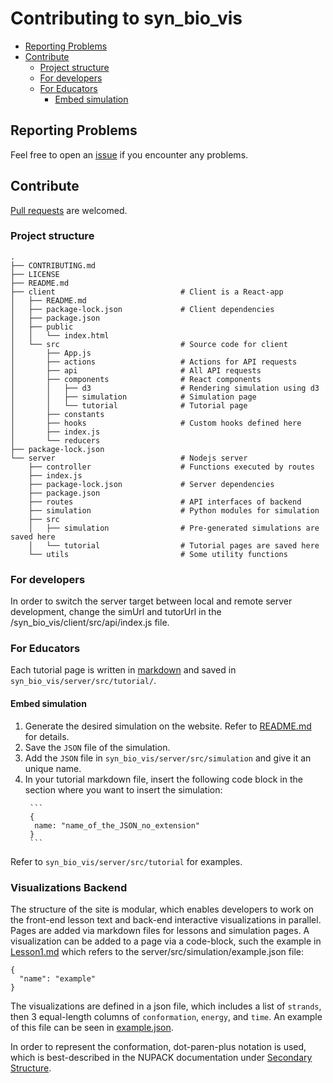 # Contributing to syn_bio_vis


<!-- vim-markdown-toc GFM -->

- [Reporting Problems](#reporting-problems)
- [Contribute](#contribute)
  - [Project structure](#project-structure)
  - [For developers](#for-developers)
  - [For Educators](#for-educators)
    - [Embed simulation](#embed-simulation)

<!-- /TOC -->


## Reporting Problems

Feel free to open an [issue](https://docs.github.com/en/issues/tracking-your-work-with-issues/creating-an-issue)
if you encounter any problems.


## Contribute

[Pull requests](https://docs.github.com/en/pull-requests/collaborating-with-pull-requests/proposing-changes-to-your-work-with-pull-requests/creating-a-pull-request)
are welcomed.

### Project structure
```
.
├── CONTRIBUTING.md
├── LICENSE
├── README.md
├── client                            # Client is a React-app
│   ├── README.md
│   ├── package-lock.json             # Client dependencies
│   ├── package.json
│   ├── public
│   │   └── index.html
│   └── src                           # Source code for client
│       ├── App.js
│       ├── actions                   # Actions for API requests
│       ├── api                       # All API requests
│       ├── components                # React components
│       │   ├── d3                    # Rendering simulation using d3
│       │   ├── simulation            # Simulation page
│       │   └── tutorial              # Tutorial page
│       ├── constants
│       ├── hooks                     # Custom hooks defined here
│       ├── index.js
│       └── reducers
├── package-lock.json
└── server                            # Nodejs server
    ├── controller                    # Functions executed by routes
    ├── index.js
    ├── package-lock.json             # Server dependencies
    ├── package.json
    ├── routes                        # API interfaces of backend
    ├── simulation                    # Python modules for simulation
    ├── src
    │   ├── simulation                # Pre-generated simulations are saved here
    │   └── tutorial                  # Tutorial pages are saved here
    └── utils                         # Some utility functions
```

### For developers

In order to switch the server target between local and remote server development, change the simUrl and tutorUrl in the /syn_bio_vis/client/src/api/index.js file.

### For Educators

Each tutorial page is written
in [markdown](https://github.github.com/gfm/)
and saved in `syn_bio_vis/server/src/tutorial/`.

#### Embed simulation

1. Generate the desired simulation
    on the website.
    Refer to [README.md](https://github.com/FeiyouG/syn_bio_vis/blob/main/README.md)
    for details.
2. Save the `JSON` file of the simulation.
3. Add the `JSON` file in `syn_bio_vis/server/src/simulation`
    and give it an unique name.
4. In your tutorial markdown file,
    insert the following code block
    in the section where you want to
    insert the simulation:
      ```code
       ```
       {
        name: "name_of_the_JSON_no_extension"
       }
       ```
      ```

Refer to `syn_bio_vis/server/src/tutorial`
for examples.

### Visualizations Backend

The structure of the site is modular, which enables developers to work on the front-end lesson text and back-end interactive visualizations in parallel. Pages are added via markdown files for lessons and simulation pages.  A visualization can be added to a page via a code-block, such the example in [Lesson1.md](https://raw.githubusercontent.com/uwmisl/syn_bio_vis/main/server/src/tutorial/Lesson1.md) which refers to the server/src/simulation/example.json file: 
```SDSimulation
{
  "name": "example"
}
```

The visualizations are defined in a json file, which includes a list of ```strands```, then 3 equal-length columns of ```conformation```, ```energy```, and ```time```.  An example of this file can be seen in [example.json](https://github.com/uwmisl/syn_bio_vis/blob/main/server/src/simulation/example.json).

In order to represent the conformation, dot-paren-plus notation is used, which is best-described in the NUPACK documentation under [Secondary Structure](https://docs.nupack.org/definitions/#:~:text=following%20three%20sections.-,Dot%2Dparens%2Dplus%20notation,3%2C%20and%204%20are%20unpaired.).



